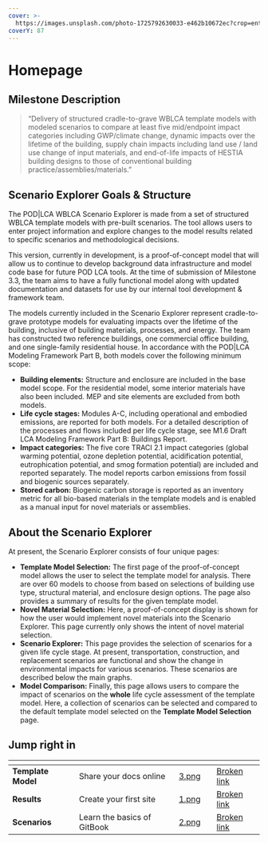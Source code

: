 ```yaml
---
cover: >-
  https://images.unsplash.com/photo-1725792630033-e462b10672ec?crop=entropy&cs=srgb&fm=jpg&ixid=M3wxOTcwMjR8MHwxfHJhbmRvbXx8fHx8fHx8fDE3MjcxMzMzNzJ8&ixlib=rb-4.0.3&q=85
coverY: 87
---
```


# Homepage

## Milestone Description <a href="#milestone-description" id="milestone-description"></a>

> “Delivery of structured cradle-to-grave WBLCA template models with modeled scenarios to compare at least five mid/endpoint impact categories including GWP/climate change, dynamic impacts over the lifetime of the building, supply chain impacts including land use / land use change of input materials, and end-of-life impacts of HESTIA building designs to those of conventional building practice/assemblies/materials.”

## Scenario Explorer Goals & Structure <a href="#scenario-explorer-goals-structure" id="scenario-explorer-goals-structure"></a>

The POD|LCA WBLCA Scenario Explorer is made from a set of structured WBLCA template models with pre-built scenarios. The tool allows users to enter project information and explore changes to the model results related to specific scenarios and methodological decisions.

This version, currently in development, is a proof-of-concept model that will allow us to continue to develop background data infrastructure and model code base for future POD LCA tools. At the time of submission of Milestone 3.3, the team aims to have a fully functional model along with updated documentation and datasets for use by our internal tool development & framework team.

The models currently included in the Scenario Explorer represent cradle-to-grave prototype models for evaluating impacts over the lifetime of the building, inclusive of building materials, processes, and energy. The team has constructed two reference buildings, one commercial office building, and one single-family residential house. In accordance with the POD|LCA Modeling Framework Part B, both models cover the following minimum scope:

* **Building elements:** Structure and enclosure are included in the base model scope. For the residential model, some interior materials have also been included. MEP and site elements are excluded from both models.
* **Life cycle stages:** Modules A-C, including operational and embodied emissions, are reported for both models. For a detailed description of the processes and flows included per life cycle stage, see M1.6 Draft LCA Modeling Framework Part B: Buildings Report.
* **Impact categories:** The five core TRACI 2.1 impact categories (global warming potential, ozone depletion potential, acidification potential, eutrophication potential, and smog formation potential) are included and reported separately. The model reports carbon emissions from fossil and biogenic sources separately.
* **Stored carbon:** Biogenic carbon storage is reported as an inventory metric for all bio-based materials in the template models and is enabled as a manual input for novel materials or assemblies.

## About the Scenario Explorer <a href="#about-the-dashboard" id="about-the-dashboard"></a>

At present, the Scenario Explorer consists of four unique pages:

* **Template Model Selection:** The first page of the proof-of-concept model allows the user to select the template model for analysis. There are over 60 models to choose from based on selections of building use type, structural material, and enclosure design options. The page also provides a summary of results for the given template model.
* **Novel Material Selection:** Here, a proof-of-concept display is shown for how the user would implement novel materials into the Scenario Explorer. This page currently only shows the intent of novel material selection.
* **Scenario Explorer:** This page provides the selection of scenarios for a given life cycle stage. At present, transportation, construction, and replacement scenarios are functional and show the change in environmental impacts for various scenarios. These scenarios are described below the main graphs.
* **Model Comparison:** Finally, this page allows users to compare the impact of scenarios on the **whole** life cycle assessment of the template model. Here, a collection of scenarios can be selected and compared to the default template model selected on the **Template Model Selection** page.

## Jump right in

<table data-view="cards"><thead><tr><th></th><th></th><th data-hidden data-card-cover data-type="files"></th><th data-hidden></th><th data-hidden data-card-target data-type="content-ref"></th></tr></thead><tbody><tr><td><strong>Template Model</strong></td><td>Share your docs online</td><td><a href=".gitbook/assets/3.png">3.png</a></td><td></td><td><a href="broken-reference">Broken link</a></td></tr><tr><td><strong>Results</strong></td><td>Create your first site</td><td><a href=".gitbook/assets/1.png">1.png</a></td><td></td><td><a href="broken-reference">Broken link</a></td></tr><tr><td><strong>Scenarios</strong></td><td>Learn the basics of GitBook</td><td><a href=".gitbook/assets/2.png">2.png</a></td><td></td><td><a href="broken-reference">Broken link</a></td></tr></tbody></table>
